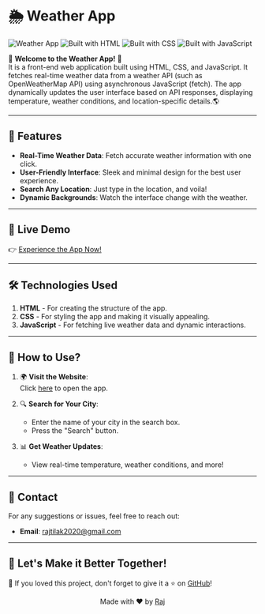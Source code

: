 # 🌦️ Weather App

![Weather App](https://img.shields.io/badge/Weather-Forecast-blue?style=for-the-badge&logo=cloud&logoColor=white)
![Built with HTML](https://img.shields.io/badge/HTML-orange?style=button-square)
![Built with CSS](https://img.shields.io/badge/CSS-blue?style=button-square)
![Built with JavaScript](https://img.shields.io/badge/JavaScript-yellow?style=button-square)

🌟 **Welcome to the Weather App!** 🌟  
It is a front-end web application built using HTML, CSS, and JavaScript. It fetches real-time weather data from a weather API (such as OpenWeatherMap API) using asynchronous JavaScript (fetch). The app dynamically updates the user interface based on API responses, displaying temperature, weather conditions, and location-specific details.🌎  

---

## 🎯 **Features**
- **Real-Time Weather Data**: Fetch accurate weather information with one click.  
- **User-Friendly Interface**: Sleek and minimal design for the best user experience.  
- **Search Any Location**: Just type in the location, and voila!  
- **Dynamic Backgrounds**: Watch the interface change with the weather.  

---

## 🚀 **Live Demo**  
👉 [Experience the App Now!](https://rajtilak-2020.github.io/Weather-App/)  

---

## 🛠️ **Technologies Used**
1. **HTML** - For creating the structure of the app.  
2. **CSS** - For styling the app and making it visually appealing.  
3. **JavaScript** - For fetching live weather data and dynamic interactions.  

---

## 🌟 **How to Use?**  

1. 🌍 **Visit the Website**:  
   Click [here](https://rajtilak-2020.github.io/Weather-App/) to open the app.  

2. 🔍 **Search for Your City**:  
   - Enter the name of your city in the search box.  
   - Press the "Search" button.  

3. 📊 **Get Weather Updates**:  
   - View real-time temperature, weather conditions, and more!  

---

## 📧 **Contact**  
For any suggestions or issues, feel free to reach out:  
- **Email**: rajtilak2020@gmail.com  

---

## 🎨 **Let's Make it Better Together!**  
🌈 If you loved this project, don't forget to give it a ⭐ on [GitHub](https://github.com/rajtilak-2020/Weather-App)!

<p align="center">
    Made with ❤️ by <a href="https://github.com/rajtilak-2020">Raj</a>
</p>
